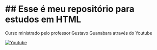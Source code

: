 # ## Esse é meu repositório para estudos em HTML
Curso ministrado pelo professor Gustavo Guanabara através do Youtube

[![Youtube](https://www.youtube.com/watch?v=Ejkb_YpuHWs&list=PLHz_AreHm4dkZ9-atkcmcBaMZdmLHft8n)](https://www.youtube.com/c/CursoemV%C3%ADdeo)
